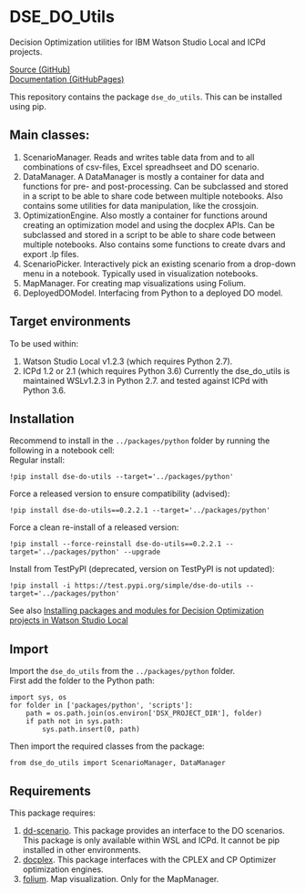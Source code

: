 # DSE_DO_Utils
Decision Optimization utilities for IBM Watson Studio Local and ICPd projects.

[Source (GitHub)](https://github.com/IBM/dse-decision-optimization-utilities)<br>
[Documentation (GitHubPages)](https://ibm.github.io/dse-decision-optimization-utilities/)

This repository contains the package `dse_do_utils`. This can be installed using pip.

## Main classes:
1. ScenarioManager. Reads and writes table data from and to all combinations of csv-files, Excel spreadhseet and DO scenario.
2. DataManager. A DataManager is mostly a container for data and functions for pre- and post-processing. 
Can be subclassed and stored in a script to be able to share code between multiple notebooks. 
Also contains some utilities for data manipulation, like the crossjoin.
3. OptimizationEngine. Also mostly a container for functions around creating an optimization model and using the docplex APIs. 
Can be subclassed and stored in a script to be able to share code between multiple notebooks.
Also contains some functions to create dvars and export .lp files.
4. ScenarioPicker. Interactively pick an existing scenario from a drop-down menu in a notebook. Typically used in visualization notebooks. 
5. MapManager. For creating map visualizations using Folium.
6. DeployedDOModel. Interfacing from Python to a deployed DO model.

## Target environments
To be used within:
1. Watson Studio Local v1.2.3 (which requires Python 2.7).
2. ICPd 1.2 or 2.1 (which requires Python 3.6)
Currently the dse_do_utils is maintained WSLv1.2.3 in Python 2.7. and tested against ICPd with Python 3.6.

## Installation
Recommend to install in the `../packages/python` folder by running the following in a notebook cell: <br>
Regular install:
```
!pip install dse-do-utils --target='../packages/python'
```
Force a released version to ensure compatibility (advised):
```
!pip install dse-do-utils==0.2.2.1 --target='../packages/python'
```
Force a clean re-install of a released version:
```
!pip install --force-reinstall dse-do-utils==0.2.2.1 --target='../packages/python' --upgrade
```

Install from TestPyPI (deprecated, version on TestPyPI is not updated):
```
!pip install -i https://test.pypi.org/simple/dse-do-utils --target='../packages/python'
```
See also [Installing packages and modules for Decision Optimization projects in Watson Studio Local](https://medium.com/@vjterpstracom/installing-packages-and-modules-for-decision-optimization-projects-in-watson-studio-local-69abc934ef32)

## Import
Import the `dse_do_utils` from the `../packages/python` folder.<br>
First add the folder to the Python path:
```
import sys, os
for folder in ['packages/python', 'scripts']:
    path = os.path.join(os.environ['DSX_PROJECT_DIR'], folder)
    if path not in sys.path:
        sys.path.insert(0, path)
```
Then import the required classes from the package:
```
from dse_do_utils import ScenarioManager, DataManager
```

## Requirements
This package requires:
1. [dd-scenario](https://pages.github.ibm.com/IBMDecisionOptimization/dd-scenario-api/dd-scenario-client-python/doc/build/html/). This package provides an interface to the DO scenarios. 
This package is only available within WSL and ICPd. It cannot be pip installed in other environments.
2. [docplex](http://ibmdecisionoptimization.github.io/docplex-doc/mp/index.html). This package interfaces with the CPLEX and CP Optimizer optimization engines.
3. [folium](https://github.com/python-visualization/folium). Map visualization. Only for the MapManager.